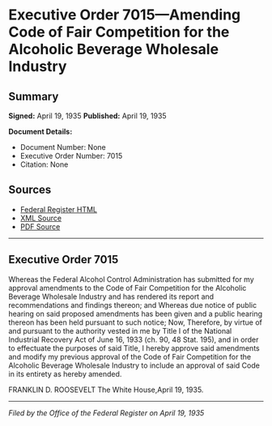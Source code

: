 # Executive Order 7015—Amending Code of Fair Competition for the Alcoholic Beverage Wholesale Industry

## Summary

**Signed:** April 19, 1935
**Published:** April 19, 1935

**Document Details:**
- Document Number: None
- Executive Order Number: 7015
- Citation: None

## Sources
- [Federal Register HTML](https://www.presidency.ucsb.edu/documents/executive-order-7015-amending-code-fair-competition-for-the-alcoholic-beverage-wholesale)
- [XML Source](None)
- [PDF Source](None)

---

## Executive Order 7015

Whereas the Federal Alcohol Control Administration has submitted for my approval amendments to the Code of Fair Competition for the Alcoholic Beverage Wholesale Industry and has rendered its report and recommendations and findings thereon; and
Whereas due notice of public hearing on said proposed amendments has been given and a public hearing thereon has been held pursuant to such notice;
Now, Therefore, by virtue of and pursuant to the authority vested in me by Title I of the National Industrial Recovery Act of June 16, 1933 (ch. 90, 48 Stat. 195), and in order to effectuate the purposes of said Title, I hereby approve said amendments and modify my previous approval of the Code of Fair Competition for the Alcoholic Beverage Wholesale Industry to include an approval of said Code in its entirety as hereby amended.

FRANKLIN D. ROOSEVELT
The White House,April 19, 1935.

---

*Filed by the Office of the Federal Register on April 19, 1935*

